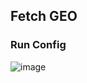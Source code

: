 ## Fetch GEO

### Run Config
![image](https://github.com/user-attachments/assets/0f9cef82-1233-4480-99d3-cc9e33269d1c)
